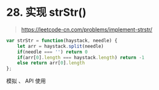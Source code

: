 # 28. 实现 strStr()

> https://leetcode-cn.com/problems/implement-strstr/

```js
var strStr = function(haystack, needle) {
    let arr = haystack.split(needle)
    if(needle === '') return 0
    if(arr[0].length === haystack.length) return -1
    else return arr[0].length
};
```

模拟 、 API 使用